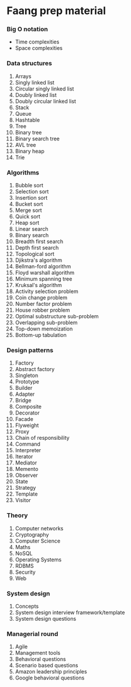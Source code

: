 # Faang prep material

### Big O notation
- Time complexities
- Space complexities

### Data structures
1. Arrays
2. Singly linked list
3. Circular singly linked list
4. Doubly linked list
5. Doubly circular linked list
6. Stack
7. Queue
8. Hashtable
9. Tree
10. Binary tree
11. Binary search tree
12. AVL tree
13. Binary heap
14. Trie

### Algorithms
1. Bubble sort
2. Selection sort 
3. Insertion sort 
4. Bucket sort 
5. Merge sort
6. Quick sort
7. Heap sort
8. Linear search
9. Binary search
10. Breadth first search
11. Depth first search
12. Topological sort
13. Djikstra's algorithm
14. Bellman-ford algorithm
15. Floyd warshall algorithm
16. Minimum spanning tree
17. Kruksal's algorithm
18. Activity selection problem
19. Coin change problem
20. Number factor problem
21. House robber problem
22. Optimal substructure sub-problem
23. Overlapping sub-problem
24. Top-down memoization
25. Bottom-up tabulation

### Design patterns
1. Factory 
2. Abstract factory 
3. Singleton
4. Prototype
5. Builder
6. Adapter
7. Bridge
8. Composite
9. Decorator
10. Facade
11. Flyweight
12. Proxy
13. Chain of responsibility
14. Command
15. Interpreter
16. Iterator
17. Mediator
18. Memento
19. Observer
20. State
21. Strategy
22. Template
23. Visitor

### Theory
1. Computer networks
2. Cryptography
3. Computer Science
4. Maths
5. NoSQL
6. Operating Systems
7. RDBMS
8. Security
9. Web

### System design
1. Concepts
2. System design interview framework/template
3. System design questions

###  Managerial round
1. Agile
2. Management tools
3. Behavioral questions
4. Scenario based questions
5. Amazon leadership principles
6. Google behavioral questions